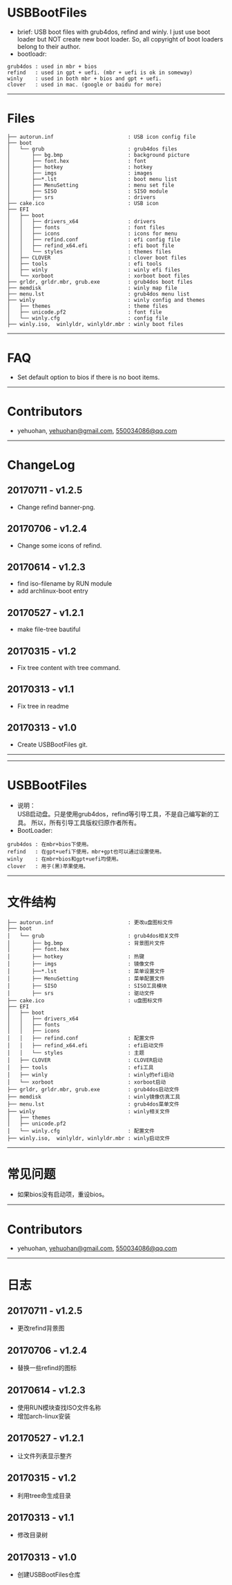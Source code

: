 # USBBootFiles
 * brief:
		USB boot files with grub4dos, refind and winly.
        I just use boot loader but NOT create new boot loader.
        So, all copyright of boot loaders belong to their author.   
 * bootloadr:

```
grub4dos : used in mbr + bios
refind   : used in gpt + uefi. (mbr + uefi is ok in someway)
winly    : used in both mbr + bios and gpt + uefi.
clover   : used in mac. (google or baidu for more)
```

---
# Files

```
├── autorun.inf                        : USB icon config file
├── boot
│   └── grub                           : grub4dos files
│       ├── bg.bmp                     : background picture
│       ├── font.hex                   : font
│       ├── hotkey                     : hotkey
│       ├── imgs                       : images
│       ├──*.lst                       : boot menu list
│       ├── MenuSetting                : menu set file
│       ├── SISO                       : SISO module
│       ├── srs                        : drivers
├── cake.ico                           : USB icon
├── EFI
│   ├── boot
│   │   ├── drivers_x64                : drivers
│   │   ├── fonts                      : font files
│   │   ├── icons                      : icons for menu
│   │   ├── refind.conf                : efi config file
│   │   ├── refind_x64.efi             : efi boot file
│   │   └── styles                     : themes files
│   ├── CLOVER                         : clover boot files
│   ├── tools                          : efi tools
│   ├── winly                          : winly efi files
│   └── xorboot                        : xorboot boot files
├── grldr, grldr.mbr, grub.exe         : grub4dos boot files
├── memdisk                            : winly map file
├── menu.lst                           : grub4dos menu list
├── winly                              : winly config and themes
│   ├── themes                         : theme files
│   ├── unicode.pf2                    : font file
│   └── winly.cfg                      : config file
├── winly.iso,  winlyldr, winlyldr.mbr : winly boot files
```


---
# FAQ
 * Set default option to bios if there is no boot items.


---
# Contributors
 * yehuohan, yehuohan@gmail.com, 550034086@qq.com


---
# ChangeLog

## 20170711 - v1.2.5
 - Change refind banner-png.

## 20170706 - v1.2.4
 - Change some icons of refind.

## 20170614 - v1.2.3
 - find iso-filename by RUN module
 - add archlinux-boot entry
 
## 20170527 - v1.2.1
 - make file-tree bautiful

## 20170315 - v1.2
 * Fix tree content with tree command.

## 20170313 - v1.1
 * Fix tree in readme
 
## 20170313 - v1.0
 * Create USBBootFiles git.


---

---


# USBBootFiles
 * 说明：   
        USB启动盘。只是使用grub4dos，refind等引导工具，不是自己编写新的工具。
        所以，所有引导工具版权归原作者所有。
 * BootLoader:

```
grub4dos : 在mbr+bios下使用。
refind   : 在gpt+uefi下使用，mbr+gpt也可以通过设置使用。
winly    : 在mbr+bios和gpt+uefi均使用。
clover   : 用于(黑)苹果使用。
```

---
# 文件结构

```
├── autorun.inf                        : 更改u盘图标文件
├── boot
│   └── grub                           : grub4dos相关文件
│       ├── bg.bmp                     : 背景图片文件
│       ├── font.hex
│       ├── hotkey                     : 热键
│       ├── imgs                       : 镜像文件
│       ├──*.lst                       : 菜单设置文件
│       ├── MenuSetting                : 菜单配置文件
│       ├── SISO                       : SISO工具模块
│       ├── srs                        : 驱动文件
├── cake.ico                           : u盘图标文件
├── EFI
│   ├── boot
│   │   ├── drivers_x64
│   │   ├── fonts
│   │   ├── icons
│   │   ├── refind.conf                : 配置文件
│   │   ├── refind_x64.efi             : efi启动文件
│   │   └── styles                     : 主题
│   ├── CLOVER                         : CLOVER启动
│   ├── tools                          : efi工具
│   ├── winly                          : winly的efi启动
│   └── xorboot                        : xorboot启动
├── grldr, grldr.mbr, grub.exe         : grub4dos启动文件
├── memdisk                            : winly镜像仿真工具
├── menu.lst                           : grub4dos菜单文件
├── winly                              : winly相关文件
│   ├── themes
│   ├── unicode.pf2
│   └── winly.cfg                      : 配置文件
├── winly.iso,  winlyldr, winlyldr.mbr : winly启动文件
```


---
# 常见问题
 * 如果bios没有启动项，重设bios。


---
# Contributors
 * yehuohan, yehuohan@gmail.com, 550034086@qq.com


---
# 日志

## 20170711 - v1.2.5
 - 更改refind背景图

## 20170706 - v1.2.4
 - 替换一些refind的图标

## 20170614 - v1.2.3
 - 使用RUN模块查找ISO文件名称
 - 增加arch-linux安装
 
## 20170527 - v1.2.1
 * 让文件列表显示整齐

## 20170315 - v1.2
 * 利用tree命生成目录

## 20170313 - v1.1
 * 修改目录树
 
## 20170313 - v1.0
 * 创建USBBootFiles仓库
